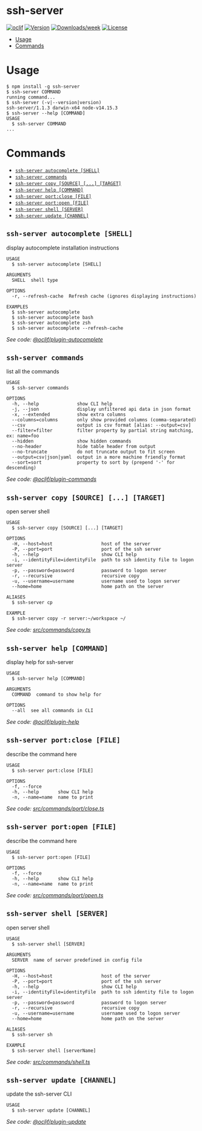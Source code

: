 ssh-server
==========



[![oclif](https://img.shields.io/badge/cli-oclif-brightgreen.svg)](https://oclif.io)
[![Version](https://img.shields.io/npm/v/ssh-server.svg)](https://npmjs.org/package/ssh-server)
[![Downloads/week](https://img.shields.io/npm/dw/ssh-server.svg)](https://npmjs.org/package/ssh-server)
[![License](https://img.shields.io/npm/l/ssh-server.svg)](https://github.com/Troublor/ssh-server/blob/master/package.json)

<!-- toc -->
* [Usage](#usage)
* [Commands](#commands)
<!-- tocstop -->
# Usage
<!-- usage -->
```sh-session
$ npm install -g ssh-server
$ ssh-server COMMAND
running command...
$ ssh-server (-v|--version|version)
ssh-server/1.1.3 darwin-x64 node-v14.15.3
$ ssh-server --help [COMMAND]
USAGE
  $ ssh-server COMMAND
...
```
<!-- usagestop -->
# Commands
<!-- commands -->
* [`ssh-server autocomplete [SHELL]`](#ssh-server-autocomplete-shell)
* [`ssh-server commands`](#ssh-server-commands)
* [`ssh-server copy [SOURCE] [...] [TARGET]`](#ssh-server-copy-source--target)
* [`ssh-server help [COMMAND]`](#ssh-server-help-command)
* [`ssh-server port:close [FILE]`](#ssh-server-portclose-file)
* [`ssh-server port:open [FILE]`](#ssh-server-portopen-file)
* [`ssh-server shell [SERVER]`](#ssh-server-shell-server)
* [`ssh-server update [CHANNEL]`](#ssh-server-update-channel)

## `ssh-server autocomplete [SHELL]`

display autocomplete installation instructions

```
USAGE
  $ ssh-server autocomplete [SHELL]

ARGUMENTS
  SHELL  shell type

OPTIONS
  -r, --refresh-cache  Refresh cache (ignores displaying instructions)

EXAMPLES
  $ ssh-server autocomplete
  $ ssh-server autocomplete bash
  $ ssh-server autocomplete zsh
  $ ssh-server autocomplete --refresh-cache
```

_See code: [@oclif/plugin-autocomplete](https://github.com/oclif/plugin-autocomplete/blob/v0.3.0/src/commands/autocomplete/index.ts)_

## `ssh-server commands`

list all the commands

```
USAGE
  $ ssh-server commands

OPTIONS
  -h, --help              show CLI help
  -j, --json              display unfiltered api data in json format
  -x, --extended          show extra columns
  --columns=columns       only show provided columns (comma-separated)
  --csv                   output is csv format [alias: --output=csv]
  --filter=filter         filter property by partial string matching, ex: name=foo
  --hidden                show hidden commands
  --no-header             hide table header from output
  --no-truncate           do not truncate output to fit screen
  --output=csv|json|yaml  output in a more machine friendly format
  --sort=sort             property to sort by (prepend '-' for descending)
```

_See code: [@oclif/plugin-commands](https://github.com/oclif/plugin-commands/blob/v1.3.0/src/commands/commands.ts)_

## `ssh-server copy [SOURCE] [...] [TARGET]`

open server shell

```
USAGE
  $ ssh-server copy [SOURCE] [...] [TARGET]

OPTIONS
  -H, --host=host                  host of the server
  -P, --port=port                  port of the ssh server
  -h, --help                       show CLI help
  -i, --identityFile=identityFile  path to ssh identity file to logon server
  -p, --password=password          password to logon server
  -r, --recursive                  recursive copy
  -u, --username=username          username used to logon server
  --home=home                      home path on the server

ALIASES
  $ ssh-server cp

EXAMPLE
  $ ssh-server copy -r server:~/workspace ~/
```

_See code: [src/commands/copy.ts](https://github.com/Troublor/ssh-server/blob/v1.1.3/src/commands/copy.ts)_

## `ssh-server help [COMMAND]`

display help for ssh-server

```
USAGE
  $ ssh-server help [COMMAND]

ARGUMENTS
  COMMAND  command to show help for

OPTIONS
  --all  see all commands in CLI
```

_See code: [@oclif/plugin-help](https://github.com/oclif/plugin-help/blob/v3.2.1/src/commands/help.ts)_

## `ssh-server port:close [FILE]`

describe the command here

```
USAGE
  $ ssh-server port:close [FILE]

OPTIONS
  -f, --force
  -h, --help       show CLI help
  -n, --name=name  name to print
```

_See code: [src/commands/port/close.ts](https://github.com/Troublor/ssh-server/blob/v1.1.3/src/commands/port/close.ts)_

## `ssh-server port:open [FILE]`

describe the command here

```
USAGE
  $ ssh-server port:open [FILE]

OPTIONS
  -f, --force
  -h, --help       show CLI help
  -n, --name=name  name to print
```

_See code: [src/commands/port/open.ts](https://github.com/Troublor/ssh-server/blob/v1.1.3/src/commands/port/open.ts)_

## `ssh-server shell [SERVER]`

open server shell

```
USAGE
  $ ssh-server shell [SERVER]

ARGUMENTS
  SERVER  name of server predefined in config file

OPTIONS
  -H, --host=host                  host of the server
  -P, --port=port                  port of the ssh server
  -h, --help                       show CLI help
  -i, --identityFile=identityFile  path to ssh identity file to logon server
  -p, --password=password          password to logon server
  -r, --recursive                  recursive copy
  -u, --username=username          username used to logon server
  --home=home                      home path on the server

ALIASES
  $ ssh-server sh

EXAMPLE
  $ ssh-server shell [serverName]
```

_See code: [src/commands/shell.ts](https://github.com/Troublor/ssh-server/blob/v1.1.3/src/commands/shell.ts)_

## `ssh-server update [CHANNEL]`

update the ssh-server CLI

```
USAGE
  $ ssh-server update [CHANNEL]
```

_See code: [@oclif/plugin-update](https://github.com/oclif/plugin-update/blob/v1.3.10/src/commands/update.ts)_
<!-- commandsstop -->
